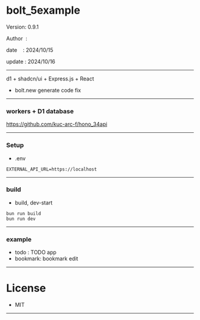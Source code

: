 ﻿# bolt_5example

 Version: 0.9.1

 Author  :
 
 date    : 2024/10/15

 update : 2024/10/16 

***

d1 + shadcn/ui + Express.js + React
* bolt.new generate code  fix

***
### workers + D1 database

https://github.com/kuc-arc-f/hono_34api

***
### Setup
* .env

```
EXTERNAL_API_URL=https://localhost
```

***
### build

* build, dev-start

```
bun run build
bun run dev
```

***
### example

* todo : TODO app
* bookmark: bookmark edit

*** 
# License

* MIT

***

